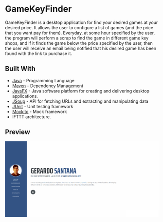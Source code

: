 # GameKeyFinder

GameKeyFinder is a desktop application for find your desired games at your desired price.
It allows the user to configure a list of games (and the price that you want pay for them). Everyday, at some hour
specified by the user, the program will perform a scrap to find the  game in different game key shops, and
if it finds the game below the price specified by the user, then the user will receive an email being notified
that his desired game has been found with the link to purchase it.

## Built With

* [Java](https://www.java.com) - Programming Language
* [Maven](https://maven.apache.org/) - Dependency Management
* [JavaFX](https://www.oracle.com/java/technologies/javase/javafx-overview.html) -  Java software platform for creating and delivering desktop applications.
* [JSoup](https://jsoup.org/) - API for fetching URLs and extracting and manipulating data
* [JUnit](https://junit.org/junit5/) - Unit testing framework
* [Mockito](https://site.mockito.org/) - Mock framework
* IFTTT architecture.

## Preview

![alt-text](https://github.com/GerardoSant/Personal-Website/blob/master/preview.gif)

